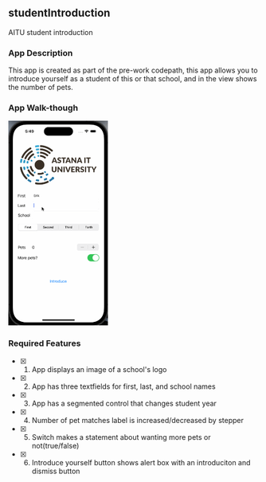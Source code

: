 ## studentIntroduction
AITU student introduction
### App Description

This app is created as part of the pre-work codepath, this app allows you to introduce yourself as a student of this or that school, and in the view shows the number of pets.

### App Walk-though

<img src="https://github.com/akhmetpekov/studentIntroduction/blob/main/codepathPreWork.gif?raw=true" width=200><br>

### Required Features

- [x] 1. App displays an image of a school's logo
- [x] 2. App has three textfields for first, last, and school names
- [x] 3. App has a segmented control that changes student year
- [x] 4. Number of pet matches label is increased/decreased by stepper
- [x] 5. Switch makes a statement about wanting more pets or not(true/false) 
- [x] 6. Introduce yourself button shows alert box with an introduciton and dismiss button
